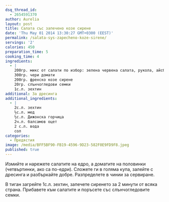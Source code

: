 ```yaml
---
dsq_thread_id:
  - 2654591370
author: Aurelia
layout: post
title: Салата със запечено козе сирене
date: 'Thu May 01 2014 13:30:27 GMT+0300 (EEST)'
permalink: /salata-sys-zapecheno-koze-sirene/
servings: '2'
calories: 450
preparation_time: 5
cooking_time: 4
ingredients:
  - |
    200гр. микс от салати по избор: зелена червена салата, рукола, айсберг и др.
    300гр. чери домати
    200гр. френско козе сирене
    20гр. слънчогледови семки
    1с.л. зехтин
additional: За дресинга
additional_ingredients:
  - |
    2с.л. зехтин
    ½с.л. мед
    ½с.л. Дижонска горчица
    2ч.л. балсамов оцет
    2 с.л. вода
    сол
categories:
  - Предястия
image: /media/BFF5BF90-FB19-4596-9D23-582F0E9FD9F8.jpeg
published: true
---
```

Измийте и нарежете салатите на едро, а доматите на половинки (четвъртинки, ако са по-едри). Сложете ги в голяма купа, залейте с дресинга и разбъркайте добре. Разпределете в чинии за сервиране.
  
В тиган загрейте 1с.л. зехтин, запечете сиренето за 2 минути от всяка страна. Прибавете към салатите и поръсете със слънчогледовите семки.
